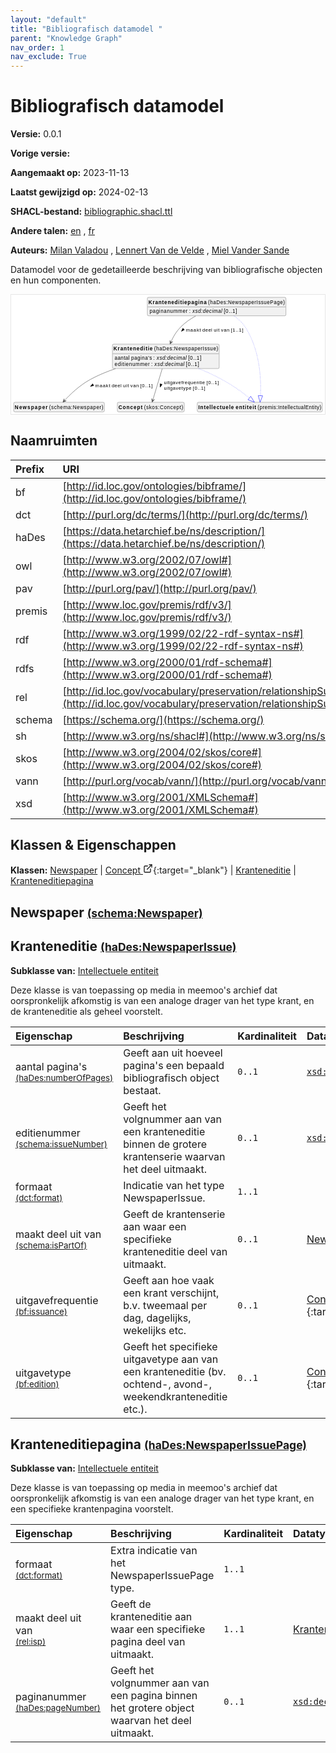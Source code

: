```yaml
---
layout: "default"
title: "Bibliografisch datamodel "
parent: "Knowledge Graph"
nav_order: 1
nav_exclude: True
---
```

<svg xmlns="http://www.w3.org/2000/svg" style="display: none;"><symbol id="svg-external-link" width="24" height="24" viewBox="0 0 24 24" fill="none" stroke="currentColor" stroke-width="2" stroke-linecap="round" stroke-linejoin="round" class="feather feather-external-link"><title id="svg-external-link-title">(external link)</title><path d="M18 13v6a2 2 0 0 1-2 2H5a2 2 0 0 1-2-2V8a2 2 0 0 1 2-2h6"></path><polyline points="15 3 21 3 21 9"></polyline><line x1="10" y1="14" x2="21" y2="3"></line> </symbol></svg>

Bibliografisch datamodel 
====================

**Versie:** 0.0.1

**Vorige versie:** 

**Aangemaakt op:** 2023-11-13

**Laatst gewijzigd op:** 2024-02-13

**SHACL-bestand:** [bibliographic.shacl.ttl](bibliographic.shacl.ttl)

**Andere talen:**
[en](../en)
, [fr](../fr)

**Auteurs:**
[Milan Valadou](mailto:milan.valadou@meemoo.be)
, [Lennert Van de Velde](mailto:lennert.vandevelde@meemoo.be)
, [Miel Vander Sande](mailto:miel.vandersande@meemoo.be)


Datamodel voor de gedetailleerde beschrijving van bibliografische objecten en hun componenten.

<div class="wrap">
  <div class="zoom">
  <svg xmlns="http://www.w3.org/2000/svg" xmlns:xlink="http://www.w3.org/1999/xlink" contentStyleType="text/css" preserveAspectRatio="none" version="1.1" viewBox="0 0 858 326" zoomAndPan="magnify"><defs/><g><a href="#schema%3ANewspaper" target="_top" title="#schema%3ANewspaper" xlink:actuate="onRequest" xlink:href="#schema%3ANewspaper" xlink:show="new" xlink:title="#schema%3ANewspaper" xlink:type="simple"><g id="elem_schema_Newspaper"><rect codeLine="15" fill="#F1F1F1" height="26.2969" id="schema_Newspaper" rx="3.5" ry="3.5" style="stroke:#181818;stroke-width:0.5;" width="248" x="7" y="294"/><text fill="#000000" font-family="sans-serif" font-size="14" font-weight="bold" lengthAdjust="spacing" textLength="90" x="10" y="311.9951">Newspaper</text><text fill="#000000" font-family="sans-serif" font-size="14" lengthAdjust="spacing" textLength="4" x="100" y="311.9951"> </text><text fill="#000000" font-family="sans-serif" font-size="14" lengthAdjust="spacing" textLength="148" x="104" y="311.9951">(schema:Newspaper)</text></g></a><a href="../../terms/nl#skos%3AConcept" target="_top" title="../../terms/nl#skos%3AConcept" xlink:actuate="onRequest" xlink:href="../../terms/nl#skos%3AConcept" xlink:show="new" xlink:title="../../terms/nl#skos%3AConcept" xlink:type="simple"><g id="elem_skos_Concept"><rect codeLine="16" fill="#F1F1F1" height="26.2969" id="skos_Concept" rx="3.5" ry="3.5" style="stroke:#181818;stroke-width:0.5;" width="183" x="290.5" y="294"/><text fill="#000000" font-family="sans-serif" font-size="14" font-weight="bold" lengthAdjust="spacing" textLength="66" x="293.5" y="311.9951">Concept</text><text fill="#000000" font-family="sans-serif" font-size="14" lengthAdjust="spacing" textLength="4" x="359.5" y="311.9951"> </text><text fill="#000000" font-family="sans-serif" font-size="14" lengthAdjust="spacing" textLength="107" x="363.5" y="311.9951">(skos:Concept)</text></g></a><a href="#haDes%3ANewspaperIssue" target="_top" title="#haDes%3ANewspaperIssue" xlink:actuate="onRequest" xlink:href="#haDes%3ANewspaperIssue" xlink:show="new" xlink:title="#haDes%3ANewspaperIssue" xlink:type="simple"><g id="elem_haDes_NewspaperIssue"><rect codeLine="17" fill="#F1F1F1" height="66.8906" id="haDes_NewspaperIssue" rx="3.5" ry="3.5" style="stroke:#181818;stroke-width:0.5;" width="292" x="277" y="135"/><text fill="#000000" font-family="sans-serif" font-size="14" font-weight="bold" lengthAdjust="spacing" textLength="107" x="280" y="152.9951">Kranteneditie</text><text fill="#000000" font-family="sans-serif" font-size="14" lengthAdjust="spacing" textLength="4" x="387" y="152.9951"> </text><text fill="#000000" font-family="sans-serif" font-size="14" lengthAdjust="spacing" textLength="175" x="391" y="152.9951">(haDes:NewspaperIssue)</text><line style="stroke:#181818;stroke-width:0.5;" x1="278" x2="568" y1="161.2969" y2="161.2969"/><text fill="#000000" font-family="sans-serif" font-size="14" lengthAdjust="spacing" textLength="41" x="283" y="178.292">aantal</text><text fill="#000000" font-family="sans-serif" font-size="14" lengthAdjust="spacing" textLength="4" x="324" y="178.292"> </text><text fill="#000000" font-family="sans-serif" font-size="14" lengthAdjust="spacing" textLength="57" x="328" y="178.292">pagina's</text><text fill="#000000" font-family="sans-serif" font-size="14" lengthAdjust="spacing" textLength="4" x="385" y="178.292"> </text><text fill="#000000" font-family="sans-serif" font-size="14" lengthAdjust="spacing" textLength="5" x="389" y="178.292">:</text><text fill="#000000" font-family="sans-serif" font-size="14" lengthAdjust="spacing" textLength="4" x="394" y="178.292"> </text><text fill="#000000" font-family="sans-serif" font-size="14" font-style="italic" lengthAdjust="spacing" textLength="82" x="398" y="178.292">xsd:decimal</text><text fill="#000000" font-family="sans-serif" font-size="14" lengthAdjust="spacing" textLength="4" x="480" y="178.292"> </text><text fill="#000000" font-family="sans-serif" font-size="14" lengthAdjust="spacing" textLength="36" x="484" y="178.292">[0..1]</text><text fill="#000000" font-family="sans-serif" font-size="14" lengthAdjust="spacing" textLength="96" x="283" y="194.5889">editienummer</text><text fill="#000000" font-family="sans-serif" font-size="14" lengthAdjust="spacing" textLength="4" x="379" y="194.5889"> </text><text fill="#000000" font-family="sans-serif" font-size="14" lengthAdjust="spacing" textLength="5" x="383" y="194.5889">:</text><text fill="#000000" font-family="sans-serif" font-size="14" lengthAdjust="spacing" textLength="4" x="388" y="194.5889"> </text><text fill="#000000" font-family="sans-serif" font-size="14" font-style="italic" lengthAdjust="spacing" textLength="82" x="392" y="194.5889">xsd:decimal</text><text fill="#000000" font-family="sans-serif" font-size="14" lengthAdjust="spacing" textLength="4" x="474" y="194.5889"> </text><text fill="#000000" font-family="sans-serif" font-size="14" lengthAdjust="spacing" textLength="36" x="478" y="194.5889">[0..1]</text></g></a><a href="#premis%3AIntellectualEntity" target="_top" title="#premis%3AIntellectualEntity" xlink:actuate="onRequest" xlink:href="#premis%3AIntellectualEntity" xlink:show="new" xlink:title="#premis%3AIntellectualEntity" xlink:type="simple"><g id="elem_premis_IntellectualEntity"><rect codeLine="20" fill="#F1F1F1" height="26.2969" id="premis_IntellectualEntity" rx="3.5" ry="3.5" style="stroke:#181818;stroke-width:0.5;" width="342" x="509" y="294"/><text fill="#000000" font-family="sans-serif" font-size="14" font-weight="bold" lengthAdjust="spacing" textLength="97" x="512" y="311.9951">Intellectuele</text><text fill="#000000" font-family="sans-serif" font-size="14" font-weight="bold" lengthAdjust="spacing" textLength="5" x="609" y="311.9951"> </text><text fill="#000000" font-family="sans-serif" font-size="14" font-weight="bold" lengthAdjust="spacing" textLength="56" x="614" y="311.9951">entiteit</text><text fill="#000000" font-family="sans-serif" font-size="14" lengthAdjust="spacing" textLength="4" x="670" y="311.9951"> </text><text fill="#000000" font-family="sans-serif" font-size="14" lengthAdjust="spacing" textLength="174" x="674" y="311.9951">(premis:IntellectualEntity)</text></g></a><a href="#haDes%3ANewspaperIssuePage" target="_top" title="#haDes%3ANewspaperIssuePage" xlink:actuate="onRequest" xlink:href="#haDes%3ANewspaperIssuePage" xlink:show="new" xlink:title="#haDes%3ANewspaperIssuePage" xlink:type="simple"><g id="elem_haDes_NewspaperIssuePage"><rect codeLine="19" fill="#F1F1F1" height="50.5938" id="haDes_NewspaperIssuePage" rx="3.5" ry="3.5" style="stroke:#181818;stroke-width:0.5;" width="379" x="372.5" y="7"/><text fill="#000000" font-family="sans-serif" font-size="14" font-weight="bold" lengthAdjust="spacing" textLength="159" x="375.5" y="24.9951">Kranteneditiepagina</text><text fill="#000000" font-family="sans-serif" font-size="14" lengthAdjust="spacing" textLength="4" x="534.5" y="24.9951"> </text><text fill="#000000" font-family="sans-serif" font-size="14" lengthAdjust="spacing" textLength="210" x="538.5" y="24.9951">(haDes:NewspaperIssuePage)</text><line style="stroke:#181818;stroke-width:0.5;" x1="373.5" x2="750.5" y1="33.2969" y2="33.2969"/><text fill="#000000" font-family="sans-serif" font-size="14" lengthAdjust="spacing" textLength="104" x="378.5" y="50.292">paginanummer</text><text fill="#000000" font-family="sans-serif" font-size="14" lengthAdjust="spacing" textLength="4" x="482.5" y="50.292"> </text><text fill="#000000" font-family="sans-serif" font-size="14" lengthAdjust="spacing" textLength="5" x="486.5" y="50.292">:</text><text fill="#000000" font-family="sans-serif" font-size="14" lengthAdjust="spacing" textLength="4" x="491.5" y="50.292"> </text><text fill="#000000" font-family="sans-serif" font-size="14" font-style="italic" lengthAdjust="spacing" textLength="82" x="495.5" y="50.292">xsd:decimal</text><text fill="#000000" font-family="sans-serif" font-size="14" lengthAdjust="spacing" textLength="4" x="577.5" y="50.292"> </text><text fill="#000000" font-family="sans-serif" font-size="14" lengthAdjust="spacing" textLength="36" x="581.5" y="50.292">[0..1]</text></g></a><g id="link_haDes_NewspaperIssue_premis_IntellectualEntity"><path codeLine="26" d="M513.43,202.02 C534.74,210.82 557.04,220.99 577,232 C610.54,250.51 632.115,266.6709 651.435,282.4109 " fill="none" id="haDes_NewspaperIssue-to-premis_IntellectualEntity" style="stroke:#0000FF;stroke-width:1.0;stroke-dasharray:1.0,3.0;"/><polygon fill="none" points="665.39,293.78,655.2247,277.7592,647.6453,287.0625,665.39,293.78" style="stroke:#0000FF;stroke-width:1.0;"/></g><g id="link_haDes_NewspaperIssue_schema_Newspaper"><path codeLine="30" d="M285.47,202.06 C261.58,210.21 237.52,220.11 216,232 C185.69,248.75 160.73,273.3015 145.7,289.5815 " fill="none" id="haDes_NewspaperIssue-to-schema_Newspaper" style="stroke:#454645;stroke-width:1.0;"/><polygon fill="#454645" points="141.63,293.99,150.674,290.0906,145.0217,290.3162,144.796,284.6639,141.63,293.99" style="stroke:#454645;stroke-width:1.0;"/><polygon fill="#000000" points="216.7623,250.72,225.9881,248.4105,222.8687,243.4287,216.7623,250.72" style="stroke:#000000;stroke-width:1.0;"/><text fill="#000000" font-family="sans-serif" font-size="13" lengthAdjust="spacing" textLength="41" x="230" y="252.5669">maakt</text><text fill="#000000" font-family="sans-serif" font-size="13" lengthAdjust="spacing" textLength="4" x="271" y="252.5669"> </text><text fill="#000000" font-family="sans-serif" font-size="13" lengthAdjust="spacing" textLength="27" x="275" y="252.5669">deel</text><text fill="#000000" font-family="sans-serif" font-size="13" lengthAdjust="spacing" textLength="4" x="302" y="252.5669"> </text><text fill="#000000" font-family="sans-serif" font-size="13" lengthAdjust="spacing" textLength="16" x="306" y="252.5669">uit</text><text fill="#000000" font-family="sans-serif" font-size="13" lengthAdjust="spacing" textLength="4" x="322" y="252.5669"> </text><text fill="#000000" font-family="sans-serif" font-size="13" lengthAdjust="spacing" textLength="23" x="326" y="252.5669">van</text><text fill="#000000" font-family="sans-serif" font-size="13" lengthAdjust="spacing" textLength="4" x="349" y="252.5669"> </text><text fill="#000000" font-family="sans-serif" font-size="13" lengthAdjust="spacing" textLength="34" x="353" y="252.5669">[0..1]</text></g><g id="link_haDes_NewspaperIssue_skos_Concept"><path codeLine="31" d="M413.18,202.2 C404.32,231.69 393.4982,267.7443 387.3682,288.1243 " fill="none" id="haDes_NewspaperIssue-to-skos_Concept" style="stroke:#454645;stroke-width:1.0;"/><polygon fill="#454645" points="385.64,293.87,392.0628,286.4036,387.0802,289.0819,384.4019,284.0993,385.64,293.87" style="stroke:#454645;stroke-width:1.0;"/><polygon fill="#000000" points="407.5615,252.9214,412.9784,245.1043,407.3491,243.4132,407.5615,252.9214" style="stroke:#000000;stroke-width:1.0;"/><text fill="#000000" font-family="sans-serif" font-size="13" lengthAdjust="spacing" textLength="112" x="418" y="245.0669">uitgavefrequentie</text><text fill="#000000" font-family="sans-serif" font-size="13" lengthAdjust="spacing" textLength="4" x="530" y="245.0669"> </text><text fill="#000000" font-family="sans-serif" font-size="13" lengthAdjust="spacing" textLength="34" x="534" y="245.0669">[0..1]</text><text fill="#000000" font-family="sans-serif" font-size="13" lengthAdjust="spacing" textLength="75" x="418" y="260.1997">uitgavetype</text><text fill="#000000" font-family="sans-serif" font-size="13" lengthAdjust="spacing" textLength="4" x="493" y="260.1997"> </text><text fill="#000000" font-family="sans-serif" font-size="13" lengthAdjust="spacing" textLength="34" x="497" y="260.1997">[0..1]</text></g><g id="link_haDes_NewspaperIssuePage_premis_IntellectualEntity"><path codeLine="34" d="M609.75,58.15 C621.26,66.21 632.41,76.19 640,88 C683.69,155.98 683.5477,241.1439 681.7477,276.0239 " fill="none" id="haDes_NewspaperIssuePage-to-premis_IntellectualEntity" style="stroke:#0000FF;stroke-width:1.0;stroke-dasharray:1.0,3.0;"/><polygon fill="none" points="680.82,294,687.7397,276.3331,675.7556,275.7147,680.82,294" style="stroke:#0000FF;stroke-width:1.0;"/></g><g id="link_haDes_NewspaperIssuePage_haDes_NewspaperIssue"><path codeLine="37" d="M504.65,58.06 C490.19,66.12 475.52,76.12 464,88 C451.14,101.27 443.7699,113.8765 436.9999,129.4665 " fill="none" id="haDes_NewspaperIssuePage-to-haDes_NewspaperIssue" style="stroke:#454645;stroke-width:1.0;"/><polygon fill="#454645" points="434.61,134.97,441.8638,128.308,436.6016,130.3838,434.5259,125.1215,434.61,134.97" style="stroke:#454645;stroke-width:1.0;"/><polygon fill="#000000" points="465.5612,100.1961,473.9155,95.6512,469.6485,91.6086,465.5612,100.1961" style="stroke:#000000;stroke-width:1.0;"/><text fill="#000000" font-family="sans-serif" font-size="13" lengthAdjust="spacing" textLength="41" x="478" y="101.0669">maakt</text><text fill="#000000" font-family="sans-serif" font-size="13" lengthAdjust="spacing" textLength="4" x="519" y="101.0669"> </text><text fill="#000000" font-family="sans-serif" font-size="13" lengthAdjust="spacing" textLength="27" x="523" y="101.0669">deel</text><text fill="#000000" font-family="sans-serif" font-size="13" lengthAdjust="spacing" textLength="4" x="550" y="101.0669"> </text><text fill="#000000" font-family="sans-serif" font-size="13" lengthAdjust="spacing" textLength="16" x="554" y="101.0669">uit</text><text fill="#000000" font-family="sans-serif" font-size="13" lengthAdjust="spacing" textLength="4" x="570" y="101.0669"> </text><text fill="#000000" font-family="sans-serif" font-size="13" lengthAdjust="spacing" textLength="23" x="574" y="101.0669">van</text><text fill="#000000" font-family="sans-serif" font-size="13" lengthAdjust="spacing" textLength="4" x="597" y="101.0669"> </text><text fill="#000000" font-family="sans-serif" font-size="13" lengthAdjust="spacing" textLength="34" x="601" y="101.0669">[1..1]</text></g></g></svg>
  </div>
</div>

## Naamruimten

| Prefix | URI      |
| :----- | :------- |
| bf     | [http://id.loc.gov/ontologies/bibframe/](http://id.loc.gov/ontologies/bibframe/) |
| dct     | [http://purl.org/dc/terms/](http://purl.org/dc/terms/) |
| haDes     | [https://data.hetarchief.be/ns/description/](https://data.hetarchief.be/ns/description/) |
| owl     | [http://www.w3.org/2002/07/owl#](http://www.w3.org/2002/07/owl#) |
| pav     | [http://purl.org/pav/](http://purl.org/pav/) |
| premis     | [http://www.loc.gov/premis/rdf/v3/](http://www.loc.gov/premis/rdf/v3/) |
| rdf     | [http://www.w3.org/1999/02/22-rdf-syntax-ns#](http://www.w3.org/1999/02/22-rdf-syntax-ns#) |
| rdfs     | [http://www.w3.org/2000/01/rdf-schema#](http://www.w3.org/2000/01/rdf-schema#) |
| rel     | [http://id.loc.gov/vocabulary/preservation/relationshipSubType/](http://id.loc.gov/vocabulary/preservation/relationshipSubType/) |
| schema     | [https://schema.org/](https://schema.org/) |
| sh     | [http://www.w3.org/ns/shacl#](http://www.w3.org/ns/shacl#) |
| skos     | [http://www.w3.org/2004/02/skos/core#](http://www.w3.org/2004/02/skos/core#) |
| vann     | [http://purl.org/vocab/vann/](http://purl.org/vocab/vann/) |
| xsd     | [http://www.w3.org/2001/XMLSchema#](http://www.w3.org/2001/XMLSchema#) |

## Klassen & Eigenschappen

**Klassen:** 
 [Newspaper](#schema%3ANewspaper) |  [Concept <svg class="svg-external-link" viewBox="0 0 24 24" aria-labelledby="svg-external-link-title"><use xlink:href="#svg-external-link"></use></svg>](../../terms/nl#skos%3AConcept){:target="_blank"} |  [Kranteneditie](#haDes%3ANewspaperIssue) |  [Kranteneditiepagina](#haDes%3ANewspaperIssuePage)
## <a id="schema%3ANewspaper"></a>Newspaper <small>[(schema:Newspaper)](https://schema.org/Newspaper)</small>





## <a id="haDes%3ANewspaperIssue"></a>Kranteneditie <small>[(haDes:NewspaperIssue)](https://data.hetarchief.be/ns/description/NewspaperIssue)</small>


**Subklasse van:** 
[Intellectuele entiteit](#premis%3AIntellectualEntity)

Deze klasse is van toepassing op media in meemoo's archief dat oorspronkelijk afkomstig is van een analoge drager van het type krant, en de kranteneditie als geheel voorstelt.

| Eigenschap | Beschrijving | Kardinaliteit | Datatype |
| :------ | :---------- | :---------- | :------- |
| <a id='haDes%3AnumberOfPages'></a>aantal pagina's <br> <small>[(haDes:numberOfPages)](https://data.hetarchief.be/ns/description/numberOfPages)</small> | Geeft aan uit hoeveel pagina's een bepaald bibliografisch object bestaat. | `0..1` | [`xsd:decimal`](http://www.w3.org/2001/XMLSchema#decimal)  |
| <a id='schema%3AissueNumber'></a>editienummer <br> <small>[(schema:issueNumber)](https://schema.org/issueNumber)</small> | Geeft het volgnummer aan van een kranteneditie binnen de grotere krantenserie waarvan het deel uitmaakt. | `0..1` | [`xsd:decimal`](http://www.w3.org/2001/XMLSchema#decimal)  |
| <a id='dct%3Aformat'></a>formaat <br> <small>[(dct:format)](http://purl.org/dc/terms/format)</small> | Indicatie van het type NewspaperIssue. | `1..1` |   |
| <a id='schema%3AisPartOf'></a>maakt deel uit van <br> <small>[(schema:isPartOf)](https://schema.org/isPartOf)</small> | Geeft de krantenserie aan waar een specifieke kranteneditie deel van uitmaakt. | `0..1` | [Newspaper](#schema%3ANewspaper)  |
| <a id='bf%3Aissuance'></a>uitgavefrequentie <br> <small>[(bf:issuance)](http://id.loc.gov/ontologies/bibframe/issuance)</small> | Geeft aan hoe vaak een krant verschijnt, b.v. tweemaal per dag, dagelijks, wekelijks etc. | `0..1` | [Concept <svg class="svg-external-link" viewBox="0 0 24 24" aria-labelledby="svg-external-link-title"><use xlink:href="#svg-external-link"></use></svg>](../../terms/nl#skos%3AConcept){:target="_blank"}  |
| <a id='bf%3Aedition'></a>uitgavetype <br> <small>[(bf:edition)](http://id.loc.gov/ontologies/bibframe/edition)</small> | Geeft het specifieke uitgavetype aan van een kranteneditie (bv. ochtend-, avond-, weekendkranteneditie etc.). | `0..1` | [Concept <svg class="svg-external-link" viewBox="0 0 24 24" aria-labelledby="svg-external-link-title"><use xlink:href="#svg-external-link"></use></svg>](../../terms/nl#skos%3AConcept){:target="_blank"}  |



## <a id="haDes%3ANewspaperIssuePage"></a>Kranteneditiepagina <small>[(haDes:NewspaperIssuePage)](https://data.hetarchief.be/ns/description/NewspaperIssuePage)</small>


**Subklasse van:** 
[Intellectuele entiteit](#premis%3AIntellectualEntity)

Deze klasse is van toepassing op media in meemoo's archief dat oorspronkelijk afkomstig is van een analoge drager van het type krant, en een specifieke krantenpagina voorstelt.

| Eigenschap | Beschrijving | Kardinaliteit | Datatype |
| :------ | :---------- | :---------- | :------- |
| <a id='dct%3Aformat'></a>formaat <br> <small>[(dct:format)](http://purl.org/dc/terms/format)</small> | Extra indicatie van het NewspaperIssuePage type. | `1..1` |   |
| <a id='rel%3Aisp'></a>maakt deel uit van <br> <small>[(rel:isp)](http://id.loc.gov/vocabulary/preservation/relationshipSubType/isp)</small> | Geeft de kranteneditie aan waar een specifieke pagina deel van uitmaakt. | `1..1` | [Kranteneditie](#haDes%3ANewspaperIssue)  |
| <a id='haDes%3ApageNumber'></a>paginanummer <br> <small>[(haDes:pageNumber)](https://data.hetarchief.be/ns/description/pageNumber)</small> | Geeft het volgnummer aan van een pagina binnen het grotere object waarvan het deel uitmaakt. | `0..1` | [`xsd:decimal`](http://www.w3.org/2001/XMLSchema#decimal)  |



[^1]: Unieke taallabels vereist
<style>
.zoom > svg {
    width: 100%;
    height: auto;
    background-color: #fff;
}

.zoom > svg text{
   -webkit-user-select: none;
   -moz-user-select: none;
   -ms-user-select: none;
   user-select: none;
}

.wrap {
  overflow: hidden;
  border: 1px solid #E6E6E6;
}

.zoom {
  position: relative;
}

.zoom:hover {
  transform: scale(2.0); cursor: grab;
}
.svg-external-link {
  width: 16px;
  height: 16px;
}
</style>
<script>
var svg = document.querySelector('svg[zoomAndPan="magnify"]');
var zoomDiv = document.querySelector('.zoom');
zoomDiv.addEventListener('mouseleave', onMouseOutZoomDiv);
if (window.PointerEvent) {
  svg.addEventListener('pointerdown', onPointerDown);
  svg.addEventListener('pointerup', onPointerUp);
  svg.addEventListener('pointerleave', onPointerUp); 
  svg.addEventListener('pointermove', onPointerMove); 
} else {

  svg.addEventListener('mousedown', onPointerDown); 
  svg.addEventListener('mouseup', onPointerUp); 
  svg.addEventListener('mouseleave', onPointerUp); 
  svg.addEventListener('mousemove', onPointerMove); 

  svg.addEventListener('touchstart', onPointerDown);
  svg.addEventListener('touchend', onPointerUp);
  svg.addEventListener('touchmove', onPointerMove); 
}

function getPointFromEvent (event) {
  var point = {x:0, y:0};
  if (event.targetTouches) {
    point.x = event.targetTouches[0].clientX;
    point.y = event.targetTouches[0].clientY;
  } else {
    point.x = event.clientX;
    point.y = event.clientY;
  }
  
  return point;
}

var isPointerDown = false;

var pointerOrigin = {
  x: 0,
  y: 0
};

function onPointerDown(event) {
  isPointerDown = true; 
  
  var pointerPosition = getPointFromEvent(event);
  pointerOrigin.x = pointerPosition.x;
  pointerOrigin.y = pointerPosition.y;
}

var originalViewBoxString = svg.getAttribute('viewBox');
var originalViewBoxList= svg.viewBox.baseVal;

var originalViewBox = {
    x: originalViewBoxList.x,
    y: originalViewBoxList.y,
    width: originalViewBoxList.width,
    height: originalViewBoxList.height
};

var viewBox = structuredClone(originalViewBox);
console.log(viewBox);
var newViewBox = {
  x: 0,
  y: 0
};

var ratio = viewBox.width / svg.getBoundingClientRect().width;
window.addEventListener('resize', function() {
  ratio = viewBox.width / svg.getBoundingClientRect().width;
});

function onPointerMove (event) {
  if (!isPointerDown) {
    return;
  }
  event.preventDefault();

  var pointerPosition = getPointFromEvent(event);

  newViewBox.x = viewBox.x - ((pointerPosition.x - pointerOrigin.x) * ratio);
  newViewBox.y = viewBox.y - ((pointerPosition.y - pointerOrigin.y) * ratio);

  var viewBoxString = `${newViewBox.x} ${newViewBox.y} ${viewBox.width} ${viewBox.height}`;
  svg.setAttribute('viewBox', viewBoxString);
}

function onPointerUp() {
  isPointerDown = false;

  viewBox.x = newViewBox.x;
  viewBox.y = newViewBox.y;
}
function onMouseOutZoomDiv(event) {

  var viewBoxString = structuredClone(originalViewBoxString);
  viewBox.x = 0;
  viewBox.y = 0;
  svg.setAttribute('viewBox', originalViewBoxString);
}

</script>
